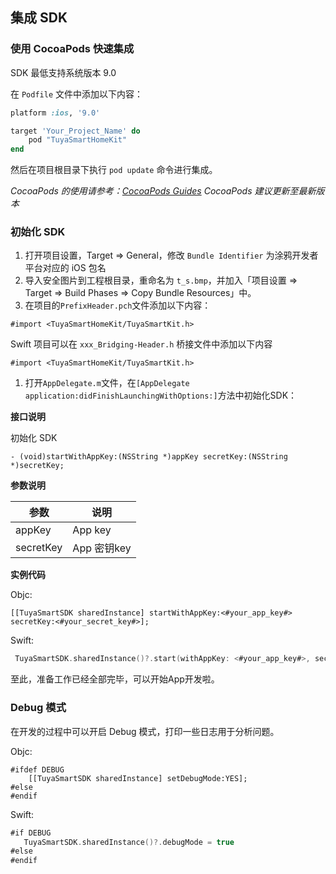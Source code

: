 ## 集成 SDK

### 使用 CocoaPods 快速集成

SDK 最低支持系统版本 9.0

在 `Podfile` 文件中添加以下内容：

```ruby
platform :ios, '9.0'

target 'Your_Project_Name' do
	pod "TuyaSmartHomeKit"
end
```

然后在项目根目录下执行 `pod update` 命令进行集成。

_CocoaPods 的使用请参考：[CocoaPods Guides](https://guides.cocoapods.org/)_
_CocoaPods 建议更新至最新版本_

### 初始化 SDK

1. 打开项目设置，Target => General，修改 `Bundle Identifier` 为涂鸦开发者平台对应的 iOS 包名
2. 导入安全图片到工程根目录，重命名为 `t_s.bmp`，并加入「项目设置 => Target => Build Phases => Copy Bundle Resources」中。
3. 在项目的`PrefixHeader.pch`文件添加以下内容：

```objc
#import <TuyaSmartHomeKit/TuyaSmartKit.h>
```

Swift 项目可以在 `xxx_Bridging-Header.h` 桥接文件中添加以下内容

```
#import <TuyaSmartHomeKit/TuyaSmartKit.h>
```

1. 打开`AppDelegate.m`文件，在`[AppDelegate application:didFinishLaunchingWithOptions:]`方法中初始化SDK：

**接口说明**

初始化 SDK

```objc
- (void)startWithAppKey:(NSString *)appKey secretKey:(NSString *)secretKey;
```

**参数说明**

| **参数**  | **说明**    |
| --------- | ----------- |
| appKey    | App key     |
| secretKey | App 密钥key |

**实例代码**

Objc:

```objc
[[TuyaSmartSDK sharedInstance] startWithAppKey:<#your_app_key#> secretKey:<#your_secret_key#>];
```

Swift:

```swift
 TuyaSmartSDK.sharedInstance()?.start(withAppKey: <#your_app_key#>, secretKey: <#your_secret_key#>)
```

至此，准备工作已经全部完毕，可以开始App开发啦。

### Debug 模式

在开发的过程中可以开启 Debug 模式，打印一些日志用于分析问题。

Objc:

```objc
#ifdef DEBUG
    [[TuyaSmartSDK sharedInstance] setDebugMode:YES];
#else
#endif
```

Swift:

```swift
#if DEBUG
   TuyaSmartSDK.sharedInstance()?.debugMode = true
#else
#endif
```